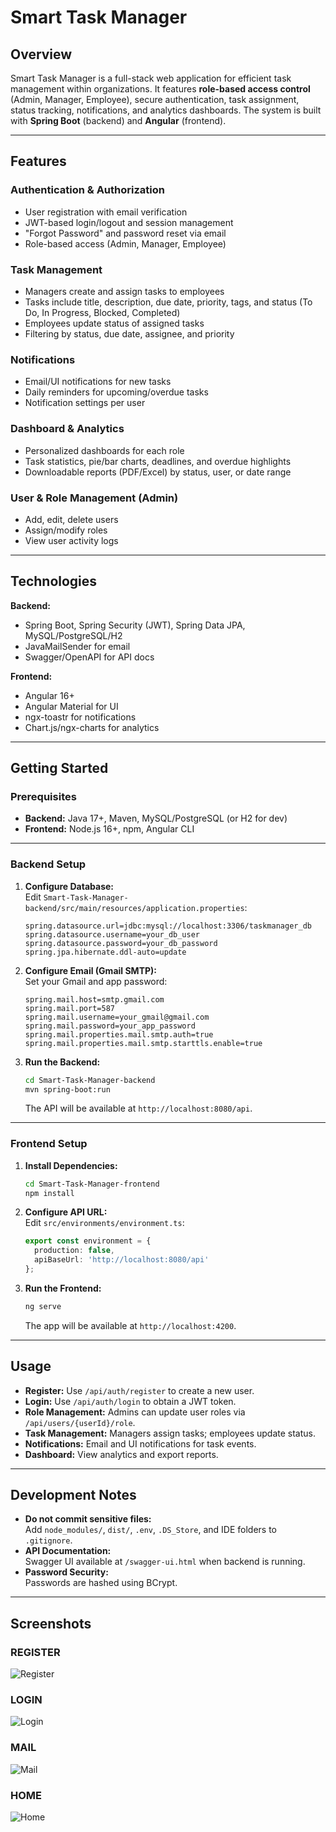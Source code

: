 # Smart Task Manager

## Overview

Smart Task Manager is a full-stack web application for efficient task management within organizations. It features **role-based access control** (Admin, Manager, Employee), secure authentication, task assignment, status tracking, notifications, and analytics dashboards. The system is built with **Spring Boot** (backend) and **Angular** (frontend).

---

## Features

### Authentication & Authorization
- User registration with email verification
- JWT-based login/logout and session management
- "Forgot Password" and password reset via email
- Role-based access (Admin, Manager, Employee)

### Task Management
- Managers create and assign tasks to employees
- Tasks include title, description, due date, priority, tags, and status (To Do, In Progress, Blocked, Completed)
- Employees update status of assigned tasks
- Filtering by status, due date, assignee, and priority

### Notifications
- Email/UI notifications for new tasks
- Daily reminders for upcoming/overdue tasks
- Notification settings per user

### Dashboard & Analytics
- Personalized dashboards for each role
- Task statistics, pie/bar charts, deadlines, and overdue highlights
- Downloadable reports (PDF/Excel) by status, user, or date range

### User & Role Management (Admin)
- Add, edit, delete users
- Assign/modify roles
- View user activity logs

---

## Technologies

**Backend:**  
- Spring Boot, Spring Security (JWT), Spring Data JPA, MySQL/PostgreSQL/H2  
- JavaMailSender for email  
- Swagger/OpenAPI for API docs

**Frontend:**  
- Angular 16+  
- Angular Material for UI  
- ngx-toastr for notifications  
- Chart.js/ngx-charts for analytics

---

## Getting Started

### Prerequisites

- **Backend:** Java 17+, Maven, MySQL/PostgreSQL (or H2 for dev)
- **Frontend:** Node.js 16+, npm, Angular CLI

---

### Backend Setup

1. **Configure Database:**  
   Edit `Smart-Task-Manager-backend/src/main/resources/application.properties`:
   ```properties
   spring.datasource.url=jdbc:mysql://localhost:3306/taskmanager_db
   spring.datasource.username=your_db_user
   spring.datasource.password=your_db_password
   spring.jpa.hibernate.ddl-auto=update
   ```

2. **Configure Email (Gmail SMTP):**  
   Set your Gmail and app password:
   ```properties
   spring.mail.host=smtp.gmail.com
   spring.mail.port=587
   spring.mail.username=your_gmail@gmail.com
   spring.mail.password=your_app_password
   spring.mail.properties.mail.smtp.auth=true
   spring.mail.properties.mail.smtp.starttls.enable=true
   ```

3. **Run the Backend:**  
   ```bash
   cd Smart-Task-Manager-backend
   mvn spring-boot:run
   ```
   The API will be available at `http://localhost:8080/api`.

---

### Frontend Setup

1. **Install Dependencies:**  
   ```bash
   cd Smart-Task-Manager-frontend
   npm install
   ```

2. **Configure API URL:**  
   Edit `src/environments/environment.ts`:
   ```typescript
   export const environment = {
     production: false,
     apiBaseUrl: 'http://localhost:8080/api'
   };
   ```

3. **Run the Frontend:**  
   ```bash
   ng serve
   ```
   The app will be available at `http://localhost:4200`.

---

## Usage

- **Register:** Use `/api/auth/register` to create a new user.
- **Login:** Use `/api/auth/login` to obtain a JWT token.
- **Role Management:** Admins can update user roles via `/api/users/{userId}/role`.
- **Task Management:** Managers assign tasks; employees update status.
- **Notifications:** Email and UI notifications for task events.
- **Dashboard:** View analytics and export reports.

---

## Development Notes

- **Do not commit sensitive files:**  
  Add `node_modules/`, `dist/`, `.env`, `.DS_Store`, and IDE folders to `.gitignore`.
- **API Documentation:**  
  Swagger UI available at `/swagger-ui.html` when backend is running.
- **Password Security:**  
  Passwords are hashed using BCrypt.

---


## Screenshots

### REGISTER
![Register](https://github.com/Omsaib07/JeevLIfeWorks/blob/main/Week9&10/ScreenShots/Register.png?raw=true)

### LOGIN
![Login](https://github.com/Omsaib07/JeevLIfeWorks/blob/main/Week9&10/ScreenShots/Login.png?raw=true)

### MAIL
![Mail](https://github.com/Omsaib07/JeevLIfeWorks/blob/main/Week9&10/ScreenShots/Mail.png?raw=true)

### HOME
![Home](https://github.com/Omsaib07/JeevLIfeWorks/blob/main/Week9&10/ScreenShots/Home.png?raw=true)